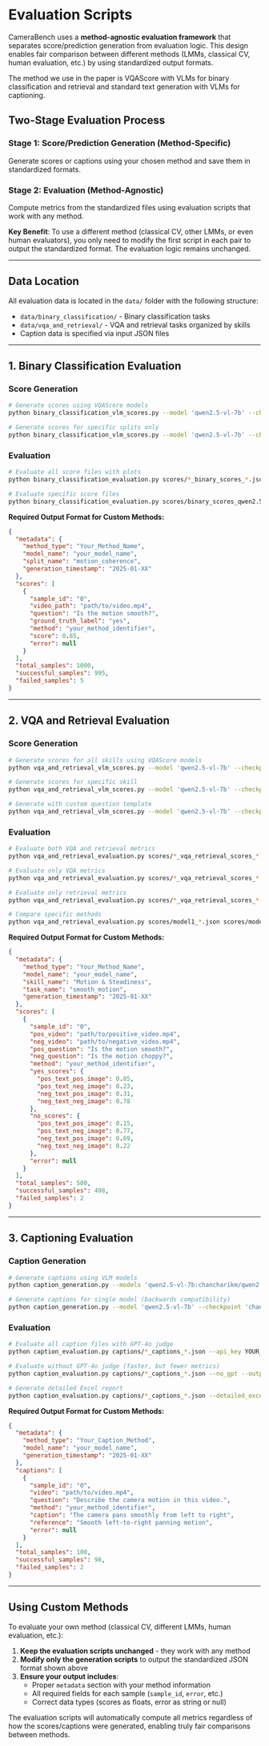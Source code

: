 # Evaluation Scripts

CameraBench uses a **method-agnostic evaluation framework** that separates score/prediction generation from evaluation logic. This design enables fair comparison between different methods (LMMs, classical CV, human evaluation, etc.) by using standardized output formats.

The method we use in the paper is VQAScore with VLMs for binary classification and retrieval and standard text generation with VLMs for captioning.

## Two-Stage Evaluation Process

### Stage 1: Score/Prediction Generation (Method-Specific)
Generate scores or captions using your chosen method and save them in standardized formats.

### Stage 2: Evaluation (Method-Agnostic) 
Compute metrics from the standardized files using evaluation scripts that work with any method.

**Key Benefit**: To use a different method (classical CV, other LMMs, or even human evaluators), you only need to modify the first script in each pair to output the standardized format. The evaluation logic remains unchanged.

---

## Data Location
All evaluation data is located in the `data/` folder with the following structure:
- `data/binary_classification/` - Binary classification tasks
- `data/vqa_and_retrieval/` - VQA and retrieval tasks organized by skills
- Caption data is specified via input JSON files

---

## 1. Binary Classification Evaluation

### Score Generation
```bash
# Generate scores using VQAScore models
python binary_classification_vlm_scores.py --model 'qwen2.5-vl-7b' --checkpoint 'chancharikm/qwen2.5-vl-7b-cam-motion' --data_dir data/binary_classification --output_dir scores

# Generate scores for specific splits only
python binary_classification_vlm_scores.py --model 'qwen2.5-vl-7b' --checkpoint 'chancharikm/qwen2.5-vl-7b-cam-motion' --splits motion_coherence lighting_quality --output_dir scores
```

### Evaluation
```bash
# Evaluate all score files with plots
python binary_classification_evaluation.py scores/*_binary_scores_*.json --plots --output_dir evaluation_results

# Evaluate specific score files
python binary_classification_evaluation.py scores/binary_scores_qwen2.5-vl-7b_motion_coherence_*.json --output_file motion_results.json
```

**Required Output Format for Custom Methods:**
```json
{
  "metadata": {
    "method_type": "Your_Method_Name",
    "model_name": "your_model_name",
    "split_name": "motion_coherence",
    "generation_timestamp": "2025-01-XX"
  },
  "scores": [
    {
      "sample_id": "0",
      "video_path": "path/to/video.mp4",
      "question": "Is the motion smooth?",
      "ground_truth_label": "yes",
      "method": "your_method_identifier",
      "score": 0.85,
      "error": null
    }
  ],
  "total_samples": 1000,
  "successful_samples": 995,
  "failed_samples": 5
}
```

---

## 2. VQA and Retrieval Evaluation

### Score Generation
```bash
# Generate scores for all skills using VQAScore models
python vqa_and_retrieval_vlm_scores.py --model 'qwen2.5-vl-7b' --checkpoint 'chancharikm/qwen2.5-vl-7b-cam-motion' --data_dir data --combine_tasks --output_dir scores

# Generate scores for specific skill
python vqa_and_retrieval_vlm_scores.py --model 'qwen2.5-vl-7b' --checkpoint 'chancharikm/qwen2.5-vl-7b-cam-motion' --skill "Motion & Steadiness" --output_dir scores

# Generate with custom question template
python vqa_and_retrieval_vlm_scores.py --model 'qwen2.5-vl-7b' --checkpoint 'chancharikm/qwen2.5-vl-7b-cam-motion' --question_template "Answer with only Yes or No: {}" --combine_tasks
```

### Evaluation
```bash
# Evaluate both VQA and retrieval metrics
python vqa_and_retrieval_evaluation.py scores/*_vqa_retrieval_scores_*.json --mode both --output_dir evaluation_results

# Evaluate only VQA metrics
python vqa_and_retrieval_evaluation.py scores/*_vqa_retrieval_scores_*.json --mode vqa

# Evaluate only retrieval metrics  
python vqa_and_retrieval_evaluation.py scores/*_vqa_retrieval_scores_*.json --mode retrieval

# Compare specific methods
python vqa_and_retrieval_evaluation.py scores/model1_*.json scores/model2_*.json --mode both --output_file comparison.json
```

**Required Output Format for Custom Methods:**
```json
{
  "metadata": {
    "method_type": "Your_Method_Name", 
    "model_name": "your_model_name",
    "skill_name": "Motion & Steadiness",
    "task_name": "smooth_motion",
    "generation_timestamp": "2025-01-XX"
  },
  "scores": [
    {
      "sample_id": "0",
      "pos_video": "path/to/positive_video.mp4",
      "neg_video": "path/to/negative_video.mp4",
      "pos_question": "Is the motion smooth?", 
      "neg_question": "Is the motion choppy?",
      "method": "your_method_identifier",
      "yes_scores": {
        "pos_text_pos_image": 0.85,
        "pos_text_neg_image": 0.23, 
        "neg_text_pos_image": 0.31,
        "neg_text_neg_image": 0.78
      },
      "no_scores": {
        "pos_text_pos_image": 0.15,
        "pos_text_neg_image": 0.77,
        "neg_text_pos_image": 0.69, 
        "neg_text_neg_image": 0.22
      },
      "error": null
    }
  ],
  "total_samples": 500,
  "successful_samples": 498,
  "failed_samples": 2
}
```

---

## 3. Captioning Evaluation

### Caption Generation
```bash
# Generate captions using VLM models
python caption_generation.py --models 'qwen2.5-vl-7b:chancharikm/qwen2.5-vl-7b-cam-motion' 'gpt-4o' --input ~/test_caption.json --output_dir captions --sample_size 100

# Generate captions for single model (backwards compatibility)
python caption_generation.py --model 'qwen2.5-vl-7b' --checkpoint 'chancharikm/qwen2.5-vl-7b-cam-motion' --input ~/test_caption.json --output_dir captions --sample_size 100
```

### Evaluation
```bash
# Evaluate all caption files with GPT-4o judge
python caption_evaluation.py captions/*_captions_*.json --api_key YOUR_OPENAI_API_KEY --output_dir evaluation_results

# Evaluate without GPT-4o judge (faster, but fewer metrics)
python caption_evaluation.py captions/*_captions_*.json --no_gpt --output_dir evaluation_results

# Generate detailed Excel report
python caption_evaluation.py captions/*_captions_*.json --detailed_excel --output_dir evaluation_results
```

**Required Output Format for Custom Methods:**
```json
{
  "metadata": {
    "method_type": "Your_Caption_Method",
    "model_name": "your_model_name",
    "generation_timestamp": "2025-01-XX"
  },
  "captions": [
    {
      "sample_id": "0",
      "video": "path/to/video.mp4",
      "question": "Describe the camera motion in this video.",
      "method": "your_method_identifier",
      "caption": "The camera pans smoothly from left to right",
      "reference": "Smooth left-to-right panning motion",
      "error": null
    }
  ],
  "total_samples": 100,
  "successful_samples": 98,
  "failed_samples": 2
}
```

---

## Using Custom Methods

To evaluate your own method (classical CV, different LMMs, human evaluation, etc.):

1. **Keep the evaluation scripts unchanged** - they work with any method
2. **Modify only the generation scripts** to output the standardized JSON format shown above
3. **Ensure your output includes**:
   - Proper `metadata` section with your method information
   - All required fields for each sample (`sample_id`, `error`, etc.)
   - Correct data types (scores as floats, error as string or null)

The evaluation scripts will automatically compute all metrics regardless of how the scores/captions were generated, enabling truly fair comparisons between methods.